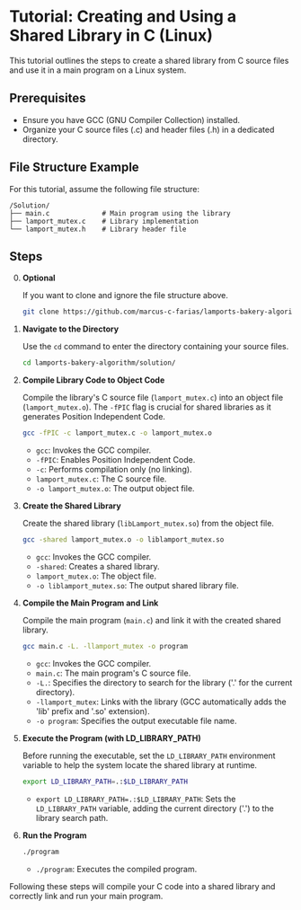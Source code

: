 # Tutorial: Creating and Using a Shared Library in C (Linux)

This tutorial outlines the steps to create a shared library from C source files and use it in a main program on a Linux system.

## Prerequisites

* Ensure you have GCC (GNU Compiler Collection) installed.
* Organize your C source files (.c) and header files (.h) in a dedicated directory.

## File Structure Example

For this tutorial, assume the following file structure:

```
/Solution/
├── main.c             # Main program using the library
├── lamport_mutex.c    # Library implementation
└── lamport_mutex.h    # Library header file
```

## Steps

0.  **Optional**

    If you want to clone and ignore the file structure above.
    ```bash
    git clone https://github.com/marcus-c-farias/lamports-bakery-algorithm.git
    ```

1.  **Navigate to the Directory**

    Use the `cd` command to enter the directory containing your source files.

    ```bash
    cd lamports-bakery-algorithm/solution/
    ```

2.  **Compile Library Code to Object Code**

    Compile the library's C source file (`lamport_mutex.c`) into an object file (`lamport_mutex.o`). The `-fPIC` flag is crucial for shared libraries as it generates Position Independent Code.

    ```bash
    gcc -fPIC -c lamport_mutex.c -o lamport_mutex.o
    ```

    * `gcc`:  Invokes the GCC compiler.
    * `-fPIC`:  Enables Position Independent Code.
    * `-c`:  Performs compilation only (no linking).
    * `lamport_mutex.c`:  The C source file.
    * `-o lamport_mutex.o`:  The output object file.

3.  **Create the Shared Library**

    Create the shared library (`libLamport_mutex.so`) from the object file.

    ```bash
    gcc -shared lamport_mutex.o -o liblamport_mutex.so
    ```

    * `gcc`:  Invokes the GCC compiler.
    * `-shared`:  Creates a shared library.
    * `lamport_mutex.o`:  The object file.
    * `-o liblamport_mutex.so`:  The output shared library file.

4.  **Compile the Main Program and Link**

    Compile the main program (`main.c`) and link it with the created shared library.

    ```bash
    gcc main.c -L. -llamport_mutex -o program
    ```

    * `gcc`:  Invokes the GCC compiler.
    * `main.c`:  The main program's C source file.
    * `-L.`:  Specifies the directory to search for the library ('.' for the current directory).
    * `-llamport_mutex`:  Links with the library (GCC automatically adds the 'lib' prefix and '.so' extension).
    * `-o program`:  Specifies the output executable file name.

5.  **Execute the Program (with LD_LIBRARY_PATH)**

    Before running the executable, set the `LD_LIBRARY_PATH` environment variable to help the system locate the shared library at runtime.

    ```bash
    export LD_LIBRARY_PATH=.:$LD_LIBRARY_PATH
    ```

    * `export LD_LIBRARY_PATH=.:$LD_LIBRARY_PATH`:  Sets the `LD_LIBRARY_PATH` variable, adding the current directory ('.') to the library search path.


6.  **Run the Program**

    ```bash
    ./program
    ```
    
    * `./program`:  Executes the compiled program.

Following these steps will compile your C code into a shared library and correctly link and run your main program.
